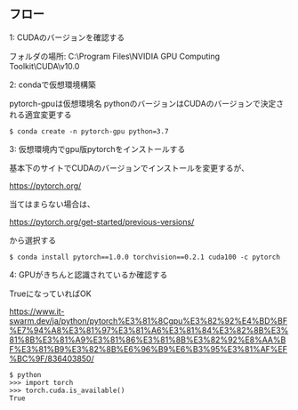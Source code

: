 ## フロー
1: CUDAのバージョンを確認する

フォルダの場所: C:\Program Files\NVIDIA GPU Computing Toolkit\CUDA\v10.0

2: condaで仮想環境構築

pytorch-gpuは仮想環境名
pythonのバージョンはCUDAのバージョンで決定される適宜変更する

```
$ conda create -n pytorch-gpu python=3.7
```

3: 仮想環境内でgpu版pytorchをインストールする

基本下のサイトでCUDAのバージョンでインストールを変更するが、

https://pytorch.org/

当てはまらない場合は、

https://pytorch.org/get-started/previous-versions/

から選択する

```
$ conda install pytorch==1.0.0 torchvision==0.2.1 cuda100 -c pytorch
```

4: GPUがきちんと認識されているか確認する

TrueになっていればOK

https://www.it-swarm.dev/ja/python/pytorch%E3%81%8Cgpu%E3%82%92%E4%BD%BF%E7%94%A8%E3%81%97%E3%81%A6%E3%81%84%E3%82%8B%E3%81%8B%E3%81%A9%E3%81%86%E3%81%8B%E3%82%92%E8%AA%BF%E3%81%B9%E3%82%8B%E6%96%B9%E6%B3%95%E3%81%AF%EF%BC%9F/836403850/

```
$ python
>>> import torch
>>> torch.cuda.is_available()
True
```

